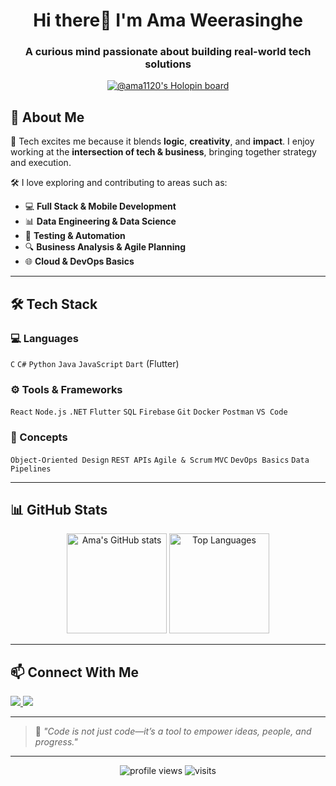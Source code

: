 <h1 align="center">Hi there👋 I'm Ama Weerasinghe</h1>
<h3 align="center">A curious mind passionate about building real-world tech solutions</h3>

<p align="center">
  <a href="https://holopin.io/@ama1120">
    <img src="https://holopin.me/ama1120" alt="@ama1120's Holopin board" />
  </a>
</p>



## 🧠 About Me

🚀 Tech excites me because it blends **logic**, **creativity**, and **impact**. I enjoy working at the **intersection of tech & business**, bringing together strategy and execution.

🛠️ I love exploring and contributing to areas such as:

- 💻 **Full Stack & Mobile Development**
- 📊 **Data Engineering & Data Science**
- 🧪 **Testing & Automation**
- 🔍 **Business Analysis & Agile Planning**
- 🌐 **Cloud & DevOps Basics**

---

## 🛠️ Tech Stack

### 💻 Languages  
`C` `C#` `Python` `Java` `JavaScript` `Dart` (Flutter)

### ⚙️ Tools & Frameworks  
`React` `Node.js` `.NET` `Flutter` `SQL` `Firebase` `Git` `Docker` `Postman` `VS Code`

### 🧩 Concepts  
`Object-Oriented Design` `REST APIs` `Agile & Scrum` `MVC` `DevOps Basics` `Data Pipelines`

---

## 📊 GitHub Stats

<p align="center">
  <img src="https://github-readme-stats.vercel.app/api?username=ama1120&show_icons=true&theme=radical" alt="Ama's GitHub stats" height="160"/>
  <img src="https://github-readme-stats.vercel.app/api/top-langs/?username=ama1120&layout=compact&theme=radical" alt="Top Languages" height="160"/>
</p>

---

## 📫 Connect With Me

<p align="left">
  <a href="www.linkedin.com/in/ama-weerasinghe-831695250">
    <img src="https://img.shields.io/badge/-LinkedIn-0A66C2?style=for-the-badge&logo=linkedin&logoColor=white" />
  </a>
  <a href="https://holopin.io/@ama1120" target="_blank">
    <img src="https://img.shields.io/badge/-Holopin-9c27b0?style=for-the-badge&logo=holopin&logoColor=white" />
  </a>
</p>

---

> 🧠 _"Code is not just code—it’s a tool to empower ideas, people, and progress."_

---

<!-- Optional fun badges -->
<p align="center">
  <img src="https://komarev.com/ghpvc/?username=ama1120&label=Profile%20views&color=0e75b6&style=flat" alt="profile views" />
  <img src="https://badges.pufler.dev/visits/ama1120/ama1120" alt="visits" />
</p>
